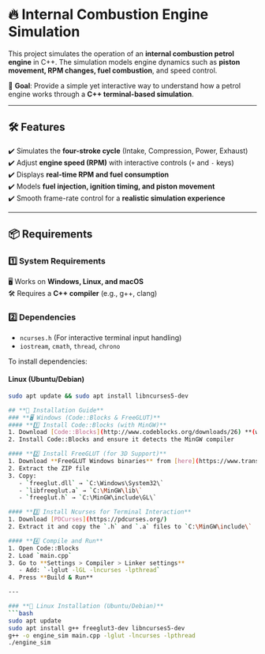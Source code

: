 # 🔥 Internal Combustion Engine Simulation  
This project simulates the operation of an **internal combustion petrol engine** in C++. The simulation models engine dynamics such as **piston movement, RPM changes, fuel combustion**, and speed control.  

🚀 **Goal**: Provide a simple yet interactive way to understand how a petrol engine works through a **C++ terminal-based simulation**.  

---

## **🛠 Features**  
✔️ Simulates the **four-stroke cycle** (Intake, Compression, Power, Exhaust)  
✔️ Adjust **engine speed (RPM)** with interactive controls (`+` and `-` keys)  
✔️ Displays **real-time RPM and fuel consumption**  
✔️ Models **fuel injection, ignition timing, and piston movement**  
✔️ Smooth frame-rate control for a **realistic simulation experience**  

---

## **📦 Requirements**  
### **1️⃣ System Requirements**  
🖥️ Works on **Windows, Linux, and macOS**  
🛠️ Requires a **C++ compiler** (e.g., g++, clang)  

### **2️⃣ Dependencies**  
- `ncurses.h` (For interactive terminal input handling)  
- `iostream`, `cmath`, `thread`, `chrono`  

To install dependencies:  
#### **Linux (Ubuntu/Debian)**  
```bash
sudo apt update && sudo apt install libncurses5-dev

## **🚀 Installation Guide**  
### **🖥️ Windows (Code::Blocks & FreeGLUT)**
#### **1️⃣ Install Code::Blocks (with MinGW)**
1. Download [Code::Blocks](http://www.codeblocks.org/downloads/26) **(with MinGW compiler)**  
2. Install Code::Blocks and ensure it detects the MinGW compiler  

#### **2️⃣ Install FreeGLUT (for 3D Support)**
1. Download **FreeGLUT Windows binaries** from [here](https://www.transmissionzero.co.uk/software/freeglut-devel/)  
2. Extract the ZIP file  
3. Copy:  
   - `freeglut.dll` → `C:\Windows\System32\`  
   - `libfreeglut.a` → `C:\MinGW\lib\`  
   - `freeglut.h` → `C:\MinGW\include\GL\`  

#### **3️⃣ Install Ncurses for Terminal Interaction**  
1. Download [PDCurses](https://pdcurses.org/)  
2. Extract it and copy the `.h` and `.a` files to `C:\MinGW\include\`  

#### **4️⃣ Compile and Run**
1. Open Code::Blocks  
2. Load `main.cpp`  
3. Go to **Settings > Compiler > Linker settings**  
   - Add: `-lglut -lGL -lncurses -lpthread`  
4. Press **Build & Run**  

---

### **🐧 Linux Installation (Ubuntu/Debian)**
```bash
sudo apt update
sudo apt install g++ freeglut3-dev libncurses5-dev
g++ -o engine_sim main.cpp -lglut -lncurses -lpthread
./engine_sim